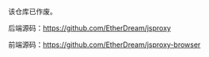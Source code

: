该仓库已作废。

后端源码：https://github.com/EtherDream/jsproxy

前端源码：https://github.com/EtherDream/jsproxy-browser
